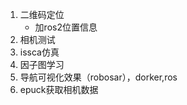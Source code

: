 1. 二维码定位
    - 加ros2位置信息
1. 相机测试
2. issca仿真
3. 因子图学习
4. 导航可视化效果（robosar），dorker,ros
5. epuck获取相机数据


